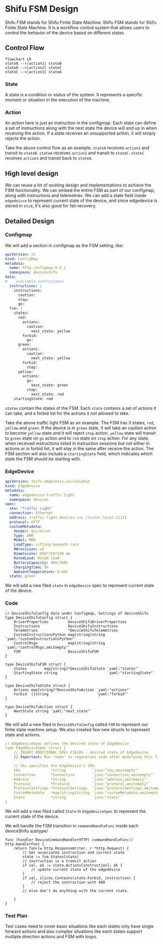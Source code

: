 # Shifu FSM Design
Shifu FSM stands for Shifu Finite State Machine. Shifu FSM stands for Shifu Finite State Machine. It is a workflow control system that allows users to control the behavior of the device based on different states.

## Control Flow
```mermaid
flowchart LR
stateA -->|action1| stateB
stateA -->|action2| stateC
stateC -->|action3| stateA

```

### State
A state is a condition or status of the system. It represents a specific moment or situation in the execution of the machine.

### Action
An action here is just an instruction in the configmap. Each state can define a set of instructions along with the next state the device will end up in when receiving the action. If a state receives an unsupported action, it will simply rejects the action.

Take the above control flow as an example, `stateA` receives `action1` and transit to `stateB`. `stateA` receives `action2` and transit to `stateC`. `stateC` receives `action3` and transit back to `stateA`.


## High level design
We can reuse a lot of existing design and implementations to achieve the FSM functionality. We can embed the entire FSM as part of our configmap, along with instructions and telemetries. 
We can add a state field inside `edgedeivce` to represent current state of the device, and since edgedevice is stored in `etcd`, it's also good for fail-recovery.

## Detailed Design
### Configmap
We will add a section in conifgmap as the FSM setting, like:

```yaml
apiVersion: v1
kind: ConfigMap
metadata:
  name: http-configmap-0.0.1
  namespace: deviceshifu
data:
#    available instructions
  instructions: |
    instructions:
      caution:
      stop:
      go:
  fsm: |
    states:
      red: 
        actions:
          caution:
            next_state: yellow
        forbid:
          go:    
      green:
        actions:
          caution:
            next_state: yellow
        forbid:
          stop:
      yellow:
        actions:
          go:
            next_state: green
          stop:
            next_state: red     
    startingState: red
```
`states` contain the states of the FSM. Each `state` contains a set of actions it can take, and a forbid list for the actions it not allowed to take. 

Take the above traffic light FSM as an example. The FSM has 3 states, `red`, `yellow` and `green`. If the device is in `green` state, it will take an caution action to become `yellow` state and it will reject `stop` action. `yellow` state will transit to `green` state on `go` action and to `red` state on `stop` action. 
For any state, when received instructions listed in instruction sessions but not either in actions or in forbid list, it will stay in the same after receive the action.
The FSM section will also include a `startingState` field, which indicates which state the FSM should be starting with.

### EdgeDevice
```yaml
apiVersion: shifu.edgenesis.io/v1alpha1
kind: EdgeDevice
metadata:
  name: edgedevice-traffic-light
  namespace: devices
spec:
  sku: "Traffic Light" 
  connection: Ethernet
  address: traffic-light.devices.svc.cluster.local:11111
  protocol: HTTP
  customMetadata:
    Vendor: Quicktron
    Type: AMR
    Model: M60
    LoadType: Lifting beneath rack
    HWrevision: v2
    Dimensions: 956*730*240 mm
    RatedLoad: Rated load
    BatteryCapacity: 48V/36Ah
    ChargingTime: 9h
    AmbientTemperature: 0-45C
  state: green
```
We will add a new filed `state` in `edgeDevice` spec to represent current state of the device.

### Code

```golang
// DeviceShifuConfig data under Configmap, Settings of deviceShifu
type DeviceShifuConfig struct {
	DriverProperties         DeviceShifuDriverProperties
	Instructions             DeviceShifuInstructions
	Telemetries              *DeviceShifuTelemetries
	CustomInstructionsPython map[string]string `yaml:"customInstructionsPython"`
	ControlMsgs              map[string]string `yaml:"controlMsgs,omitempty"`
	FSM                      DeviceShifuFSM
}

type DeviceShifuFSM struct {
	States        map[string]*DeviceShifuState `yaml:"states"`
	StartingState string                       `yaml:"startingState"`
}

type DeviceShifuState struct {
	Actions map[string]*DeviceShifuAction `yaml:"actions"`
	Forbid  []string                      `yaml:"forbid"`
}

type DeviceShifuAction struct {
	NextState string `yaml:"next_state"`
}
```
We will add a new filed in `DeviceShifuConfig` called `FSM` to represent our finite state machine setup. We also created few new structs to represent state and actions.

```yaml
// EdgeDeviceSpec defines the desired state of EdgeDevice
type EdgeDeviceSpec struct {
	// INSERT ADDITIONAL SPEC FIELDS - desired state of EdgeDevice
	// Important: Run "make" to regenerate code after modifying this file

	// Sku specifies the EdgeDevice's SKU.
	Sku              *string            `json:"sku,omitempty"`
	Connection       *Connection        `json:"connection,omitempty"`
	Address          *string            `json:"address,omitempty"`
	Protocol         *Protocol          `json:"protocol,omitempty"`
	ProtocolSettings *ProtocolSettings  `json:"protocolSettings,omitempty"`
	CustomMetadata   *map[string]string `json:"customMetadata,omitempty"`
	State            *string            `json:"state"`
}
```
We will add a new filed called `State` in `EdgeDeviceSpec` to represent the current state of the device.

We will handle the FSM transition in `commandHandleFunc` inside each deviceShifu subtype/
```golang
func (handler DeviceCommandHandlerHTTP) commandHandleFunc() http.HandlerFunc {
	return func(w http.ResponseWriter, r *http.Request) {
        // Get associated instruction and current state
        state := fsm.States[state]
        // instruction is a transit action
        if val, ok := state.Actions[instruction]; ok {
            // update current state of the edgedevice
        }
        if val, slices.Contains(state.Forbid, instruction) {
            // reject the instruction with 400
        }
        // else don't do anything with the current state.
    
    }
}
```

### Test Plan
Test cases need to cover basic situations like each states only have single forward actions and also complex situations like each states support multiple direction actions and FSM with loops.